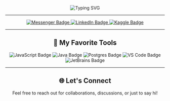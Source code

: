 <div align="center">
  <img src="https://readme-typing-svg.herokuapp.com?font=Fira+Code&size=22&pause=1000&color=00F7FF&center=true&vCenter=true&width=435&lines=Hello%2C+I'm+Toavina+%F0%9F%91%8B;FullStack+Developer;Lifelong+Learner" alt="Typing SVG" />
</div>

---

<div align="center">
  <div>
    <a href="https://m.me/Toavina.godatesgaming">
      <img src="https://img.shields.io/badge/Messenger-006AFF?logo=messenger&logoColor=white" alt="Messenger Badge"/>
    </a>
    <a href="https://www.linkedin.com/in/toavina-razakarivony-b108ab24a/">
      <img src="https://img.shields.io/badge/LinkedIn-blue?logo=linkedin&logoColor=white" alt="LinkedIn Badge"/>
    </a>
    <a href="https://www.kaggle.com/toavina2078">
      <img src="https://img.shields.io/badge/Kaggle-20BEFF?logo=kaggle&logoColor=white" alt="Kaggle Badge"/>
    </a>
  </div>
</div>

---

<div align="center">
  <h2>🚀 My Favorite Tools</h2>
  <p>
    <img src="https://img.shields.io/badge/Code-JavaScript-F7DF1E?style=for-the-badge&logo=javascript&logoColor=black" alt="JavaScript Badge"/>
    <img src="https://img.shields.io/badge/Code-Java-007396?style=for-the-badge&logo=java&logoColor=white" alt="Java Badge"/>
    <img src="https://img.shields.io/badge/Database-Postgres-4169E1?style=for-the-badge&logo=postgresql&logoColor=white" alt="Postgres Badge"/>
    <img src="https://img.shields.io/badge/Editor-VS%20Code-007ACC?style=for-the-badge&logo=visualstudiocode&logoColor=white" alt="VS Code Badge"/>
    <img src="https://img.shields.io/badge/IDE-JetBrains-000000?style=for-the-badge&logo=jetbrains&logoColor=white" alt="JetBrains Badge"/>
  </p>
</div>

---

<div align="center">
  <h2>🌐 Let's Connect</h2>
  <p>Feel free to reach out for collaborations, discussions, or just to say hi!</p>
</div>
